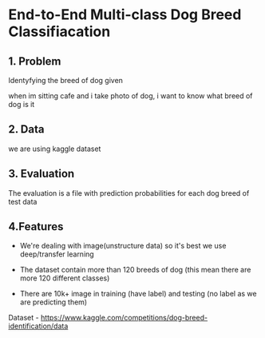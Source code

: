 # End-to-End Multi-class Dog Breed Classifiacation
## 1. Problem

Identyfying the breed of dog given

when im sitting cafe and i take photo of dog, i want to know what breed of dog is it

## 2. Data

we are using kaggle dataset

## 3. Evaluation

The evaluation is a file with prediction probabilities for each dog breed of test data

## 4.Features

* We're dealing with image(unstructure data) so it's best we use deep/transfer learning 

* The dataset contain more than 120 breeds of dog (this mean there are more 120 different classes)

* There are 10k+ image in training (have label) and testing (no label as we are predicting them)

Dataset - https://www.kaggle.com/competitions/dog-breed-identification/data
